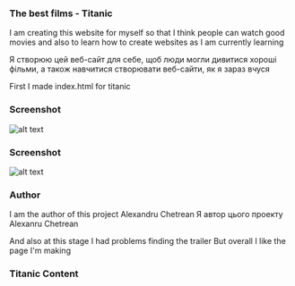 ### The best films - Titanic

I am creating this website for myself so that I think people can watch good movies and also to learn how to create websites as I am currently learning

Я створюю цей веб-сайт для себе, щоб люди могли дивитися хороші фільми, а також навчитися створювати веб-сайти, як я зараз вчуся

First I made index.html for titanic

### Screenshot
![alt text](<![alt text](image.png)>)

### Screenshot
![alt text](<2024-06-01 (1).png>)

### Author
  I am the author of this project Alexandru Chetrean
  Я автор цього проекту Alexanru Chetrean

And also at this stage I had problems finding the trailer
But overall I like the page I'm making

### Titanic Content